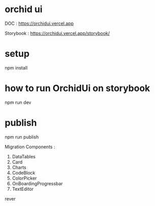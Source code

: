 # orchid ui

DOC : https://orchidui.vercel.app

Storybook : https://orchidui.vercel.app/storybook/

# setup

npm install

# how to run OrchidUi on storybook

npm run dev

# publish

npm run publish

Migration Components :

1. DataTables
2. Card
3. Charts
4. CodeBlock
5. ColorPicker
6. OnBoardingProgressbar
7. TextEditor

rever
